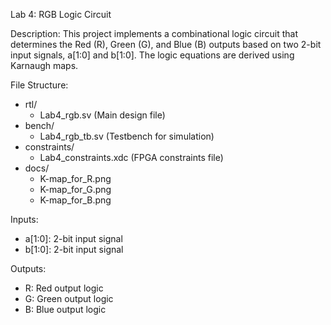 Lab 4: RGB Logic Circuit

Description:
This project implements a combinational logic circuit that determines the Red (R), Green (G), 
and Blue (B) outputs based on two 2-bit input signals, a[1:0] and b[1:0]. The logic equations 
are derived using Karnaugh maps.

File Structure:
- rtl/
  - Lab4_rgb.sv (Main design file)
- bench/
  - Lab4_rgb_tb.sv (Testbench for simulation)
- constraints/
  - Lab4_constraints.xdc (FPGA constraints file)
- docs/
  - K-map_for_R.png
  - K-map_for_G.png
  - K-map_for_B.png

Inputs:
- a[1:0]: 2-bit input signal
- b[1:0]: 2-bit input signal

Outputs:
- R: Red output logic
- G: Green output logic
- B: Blue output logic
